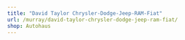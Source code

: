 ```yaml
---
title: "David Taylor Chrysler-Dodge-Jeep-RAM-Fiat"
url: /murray/david-taylor-chrysler-dodge-jeep-ram-fiat/
shop: Autohaus
---
```

